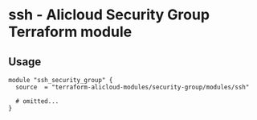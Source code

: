 # ssh - Alicloud Security Group Terraform module

## Usage

```hcl
module "ssh_security_group" {
  source  = "terraform-alicloud-modules/security-group/modules/ssh"

  # omitted...
}
```

<!-- BEGINNING OF PRE-COMMIT-TERRAFORM DOCS HOOK -->
<!-- END OF PRE-COMMIT-TERRAFORM DOCS HOOK -->
